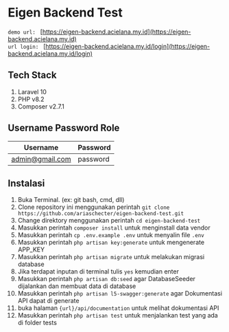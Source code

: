 # Eigen Backend Test

`demo url: ` [https://eigen-backend.acielana.my.id](https://eigen-backend.acielana.my.id) <br/>
`url login: ` [https://eigen-backend.acielana.my.id/login](https://eigen-backend.acielana.my.id/login)

## Tech Stack
1. Laravel 10
2. PHP v8.2
3. Composer v2.7.1

## Username Password Role
| Username | Password |
| ----------- | ----------- |
| admin@gmail.com | password |

## Instalasi
1. Buka Terminal. (ex: git bash, cmd, dll)
2. Clone repository ini menggunakan perintah `git clone https://github.com/ariaschecter/eigen-backend-test.git`
3. Change direktory menggunakan perintah `cd eigen-backend-test`
4. Masukkan perintah `composer install` untuk menginstall data vendor
5. Masukkan perintah `cp .env.example .env` untuk menyalin file `.env`
6. Masukkan perintah `php artisan key:generate` untuk mengenerate APP_KEY
7. Masukkan perintah `php artisan migrate` untuk melakukan migrasi database
8. Jika terdapat inputan di terminal tulis `yes` kemudian enter
9. Masukkan perintah `php artisan db:seed` agar DatabaseSeeder dijalankan dan membuat data di database
10. Masukkan perintah `php artisan l5-swagger:generate` agar Dokumentasi API dapat di generate
11. buka halaman `{url}/api/documentation` untuk melihat dokumentasi API
12. Masukkan perintah `php artisan test` untuk menjalankan test yang ada di folder tests 

